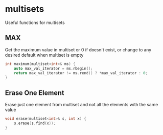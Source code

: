 # multisets

Useful functions for multisets

## MAX

Get the maximum value in multiset or 0 if doesn't exist, or change to any desired default when multiset is empty

```cpp
int maximum(multiset<int>& ms) {
    auto max_val_iterator = ms.rbegin();
    return max_val_iterator != ms.rend() ? *max_val_iterator : 0;
}
```

## Erase One Element

Erase just one element from multiset and not all the elements with the same value

```cpp
void erase(multiset<int>& s, int x) {
	s.erase(s.find(x));
}
```
